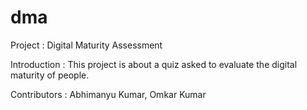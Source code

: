 # dma
Project : Digital Maturity Assessment

Introduction : 
This project is about a quiz asked to evaluate the digital maturity of people.

Contributors : 
Abhimanyu Kumar,
Omkar Kumar
